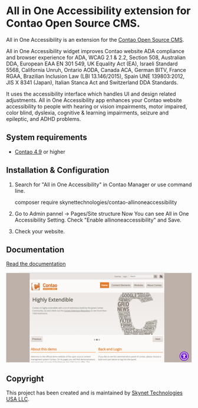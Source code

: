 # All in One Accessibility extension for Contao Open Source CMS.

All in One Accessibility is an extension for the [Contao Open Source CMS](https://contao.org).

All in One Accessibility widget improves Contao website ADA compliance and browser experience for ADA, WCAG 2.1 & 2.2, Section 508, Australian DDA, European EAA EN 301 549, UK Equality Act (EA), Israeli Standard 5568, California Unruh, Ontario AODA, Canada ACA, German BITV, France RGAA, Brazilian Inclusion Law (LBI 13.146/2015), Spain UNE 139803:2012, JIS X 8341 (Japan), Italian Stanca Act and Switzerland DDA Standards.

It uses the accessibility interface which handles UI and design related adjustments. All in One Accessibility app enhances your Contao website accessibility to people with hearing or vision impairments, motor impaired, color blind, dyslexia, cognitive & learning impairments, seizure and epileptic, and ADHD problems.


System requirements
-------------------

* [Contao 4.9](https://github.com/contao/contao) or higher

Installation & Configuration
----------------------------

1. Search for "All in One Accessibility" in Contao Manager or use command line.

    composer require skynettechnologies/contao-allinoneaccessibility

2. Go to Admin pannel -> Pages/Site structure  Now You can see All in One Accessibility Setting. Check "Enable allinoneaccessibility" and Save.

3. Check your website.

## Documentation

[Read the documentation](docs/README.md)

![](docs/images/preview.png)

## Copyright

This project has been created and is maintained by [Skynet Technologies USA LLC](https://www.skynettechnologies.com/).
